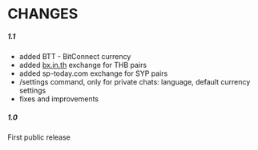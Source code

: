 # CHANGES

##### 1.1
* added BTT - BitConnect currency
* added [bx.in.th](https://bx.in.th/ref/s9c3HU/) exchange for THB pairs
* added sp-today.com exchange for SYP pairs
* /settings command, only for private chats: language, default currency settings
* fixes and improvements

##### 1.0
First public release
